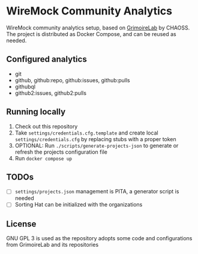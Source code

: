 # WireMock Community Analytics

WireMock community analytics setup, based on [GrimoireLab](https://chaoss.github.io/grimoirelab/)
by CHAOSS.
The project is distributed as Docker Compose, and can be reused as needed.

## Configured analytics

- git
- github, github:repo, github:issues, github:pulls
- githubql
- github2:issues, github2:pulls

## Running locally

1. Check out this repository
2. Take `settings/credentials.cfg.template` and create local `settings/credentials.cfg`
   by replacing stubs with a proper token
3. OPTIONAL: Run `./scripts/generate-projects-json` to generate or refresh the projects configuration file
4. Run `docker compose up`

## TODOs

- [ ] `settings/projects.json` management is PITA, a generator script is needed
- [ ] Sorting Hat can be initialized with the organizations

## License

GNU GPL 3 is used as the repository adopts some code and configurations from
GrimoireLab and its repositories
